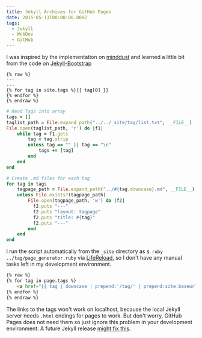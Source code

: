 ```yaml
---
title: Jekyll Archives for GitHub Pages
date: 2015-05-13T00:00:00.000Z
tags:
  - Jekyll
  - WebDev
  - GitHub
---
```


I was inspired by the implementation on [minddust](http://www.minddust.com/post/tags-and-categories-on-github-pages/) and learned a little bit from the code on  [Jekyll-Bootstrap](https://github.com/plusjade/jekyll-bootstrap/)

```
{% raw %}
---
---
{% for tag in site.tags %}{{ tag[0] }}
{% endfor %}
{% endraw %}
```

```ruby
# Read Tags into array
tags = []
taglist_path = File.expand_path("../../_site/tag/list.txt", __FILE__)
File.open(taglist_path, 'r') do |f1|
    while tag = f1.gets
        tag = tag.strip
        unless tag == "" || tag == "\n"
            tags += [tag]
        end
    end
end

# Create .md files for each tag
for tag in tags
    tagpage_path = File.expand_path("../#{tag.downcase}.md", __FILE__)
    unless File.exists?(tagpage_path)
        File.open(tagpage_path, 'w') do |f2|
          f2.puts "---"
          f2.puts "layout: tagpage"
          f2.puts "title: #{tag}"
          f2.puts "---"
        end
    end
end
```

I run the script automatically from the `_site` directory as `$ ruby ../tag/page_generator.ruby` via [LifeReload](http://livereload.com), so I don't have any manual tasks left in my development environment.

```html
{% raw %}
{% for tag in page.tags %}
    <a href="{{ tag | downcase | prepend:'/tag/' | prepend:site.baseurl }}">{{ tag }}</a>
{% endfor %}
{% endraw %}
```

The links to the tags won't work on localhost, because the local Jekyll server needs `.html` endings for pages to work. But don't worry, GitHub Pages does not need them so just ignore this problem in your development environment. A future Jekyll release [might fix this](http://jekyllrb.com/docs/permalinks/index.html#extensionless-permalinks).

[](http://www.mitsake.net/2012/04/archives-in-jekyll/)
